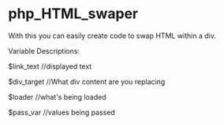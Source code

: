 # php_HTML_swaper
With this you can easily create code to swap HTML within a div.

Variable Descriptions:

$link_text //displayed text

$div_target  //What div content are you replacing

$loader  //what's being loaded

$pass_var  //values being passed
